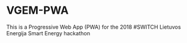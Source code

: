 # VGEM-PWA
This is a Progressive Web App (PWA) for the 2018 #SWITCH Lietuvos Energija Smart Energy hackathon
